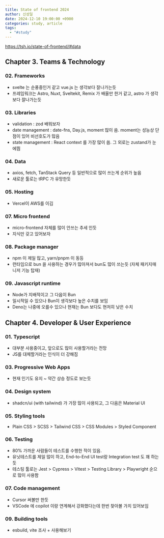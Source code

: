 ```yaml
---
title: State of frontend 2024
author: 신성일
date: 2024-12-10 19:00:00 +0900
categories: study, article
tags:
  - "#study"
---
```

https://tsh.io/state-of-frontend/#data

## Chapter 3. Teams & Technology

### 02. Frameworks

- svelte 는 순풍중인거 같고 vue.js 는 생각보다 잘나가는듯
- 프레임워크는 Astro, Nuxt, Sveltekit, Remix 가 배울만 한거 같고, astro 가 생각보다 잘나가는듯

### 03. Libraries

- validation : zod 배워보자
- date management : date-fns, Day.js, moment 많이 씀. moment는 성능상 단점이 있어 비선호도가 많음
- state management : React context 를 가장 많이 씀. 그 외로는 zustand가 눈에띔

### 04. Data

- axios, fetch, TanStack Query 등 일반적으로 많이 쓰는게 순위가 높음
- 새로운 툴로는 tRPC 가 유망한듯
### 05. Hosting

- Vercel이 AWS를 이김

### 07. Micro frontend

- micro-frontend 자체를 많이 안쓰는 추세 인듯
- 지식만 갖고 있어보자

### 08. Package manager

- npm 이 제일 많고, yarn/pnpm 이 동등
- 런타임으로 bun 을 사용하는 경우가 많아져서 bun도 많이 쓰는듯 (자체 패키지매니저 기능 탑재)

### 09. Javascript runtime

- Node가 지배적이고 그 다음이 Bun
- 일시적일 수 있으나 Bun이 생각보다 높은 수치를 보임
- Deno는 나중에 오를수 있으나 현재는 Bun 보다도 현저히 낮은 수치



## Chapter 4. Developer & User Experience

### 01. Typescript

- 대부분 사용중이고, 앞으로도 많이 사용할거라는 전망
- JS를 대체할거라는 인식이 더 강해짐

### 03. Progressive Web Apps

- 현재 인기도 유지 ~ 약간 상승 정도로 보는듯

### 04. Design system

- shadcn/ui (with tailwind) 가 가장 많이 사용되고, 그 다음은 Material UI

### 05. Styling tools

- Plain CSS > SCSS > Tailwind CSS > CSS Modules > Styled Component

### 06. Testing

- 80% 가까운 사람들이 테스트를 수행한 적이 있음.
- 유닛테스트를 제일 많이 하고, End-to-End UI test랑 Integration test 도 꽤 하는듯 
- 테스팅 툴로는 Jest > Cypress > Vitest > Testing Library > Playwright 순으로 많이 사용함


### 07. Code management

- Cursor 써볼만 한듯
- VSCode 에 copilot 이랑 연계해서 강화했다는데 한번 찾아볼 가치 있어보임

### 09. Building tools

- esbuild, vite 조사 + 사용해보기 

